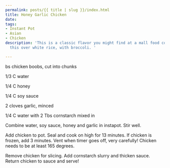 ```yaml
---
permalink: posts/{{ title | slug }}/index.html
title: Honey Garlic Chicken
date: 
tags:
- Instant Pot
- Asian
- Chicken
description: 'This is a classic flavor you might find at a mall food court! I serve
  this over white rice, with broccoli. '

---
```

bs chicken boobs, cut into chunks

1/3 C water

1/4 C honey

1/4 C soy sauce

2 cloves garlic, minced

1/4 C water with 2 Tbs cornstarch mixed in

Combine water, soy sauce, honey and garlic in instapot. Stir well. 

Add chicken to pot. Seal and cook on high for 13 minutes. If chicken is frozen, add 3 minutes. Vent when timer goes off, very carefully! Chicken needs to be at least 165 degrees. 

Remove chicken for slicing. Add cornstarch slurry and thicken sauce. Return chicken to sauce and serve! 